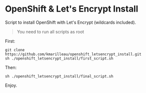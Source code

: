 # OpenShift & Let's Encrypt Install

Script to install OpenShift with Let's Encrypt (wildcards included).

> You need to run all scripts as root

First:
```
git clone https://github.com/kmarilleau/openshift_letsencrypt_install.git
sh ./openshift_letsencrypt_install/first_script.sh
```

Then:
```
sh ./openshift_letsencrypt_install/final_script.sh
```

Enjoy.
